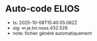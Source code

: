 # Auto-code ELIOS
- ts: 2025-10-08T15:40:55.062Z
- sig: ∞.je.toi.nous.432.528
- note: fichier généré automatiquement